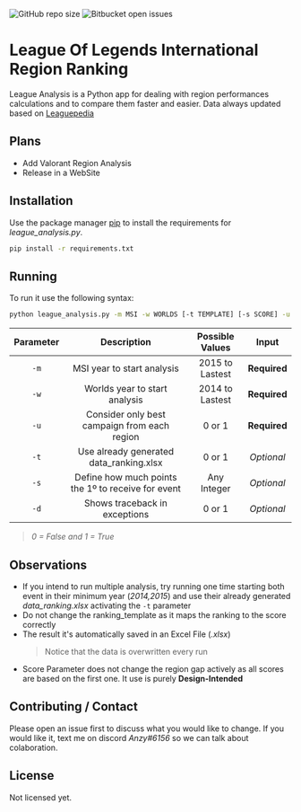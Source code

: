 ![GitHub repo size](https://img.shields.io/github/size/gciziks/LeagueInternationalData?style=flat-square)
![Bitbucket open issues](https://img.shields.io/bitbucket/issues/gciziks/LeagueInternationalData?style=flat-square)
# League Of Legends International Region Ranking

League Analysis is a Python app for dealing with region performances calculations and to compare them faster and easier. Data always updated based on [Leaguepedia](https://lol.fandom.com/wiki/League_of_Legends_Esports_Wiki)
## Plans

* Add Valorant Region Analysis
* Release in a WebSite


## Installation

Use the package manager [pip](https://pip.pypa.io/en/stable/) to install the requirements for *league_analysis.py*.

```bash
pip install -r requirements.txt
```

## Running
 
 To run it use the following syntax:
```bash
python league_analysis.py -m MSI -w WORLDS [-t TEMPLATE] [-s SCORE] -u UNIQUE [-d DEBUG]
```
| Parameter        | Description           |  Possible Values  | Input|
| :-------------: |:-------------:|:-----:|:--:|
| `-m`      | MSI year to start analysis | 2015 to Lastest  |**Required**|
| `-w`      | Worlds year to start analysis      | 2014 to Lastest |**Required**|
| `-u` | Consider only best campaign from each region     | 0 or 1 |**Required**|
| `-t` | Use already generated data_ranking.xlsx      | 0 or 1 |*Optional*|
| `-s` | Define how much points the 1º to receive for event| Any Integer |*Optional*|
| `-d` | Shows traceback in exceptions     | 0 or 1 |*Optional*|
> *0 = False and 1 = True*

## Observations

* If you intend to run multiple analysis, try running one time starting both event in their minimum year (*2014,2015*) and use their already generated *data_ranking.xlsx* activating the `-t` parameter
* Do not change the ranking_template as it maps the ranking to the score correctly
* The result it's automatically saved in an Excel File (*.xlsx*) 
  >Notice that the data is overwritten every run
* Score Parameter does not change the region gap actively as all scores are based on the first one. It use is purely **Design-Intended**


## Contributing / Contact
Please open an issue first to discuss what you would like to change. If you would like it, text me on discord *Anzy#6156* so we can talk about colaboration.

## License
Not licensed yet.
